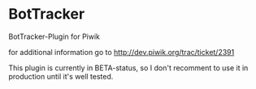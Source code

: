 BotTracker
==========

BotTracker-Plugin for Piwik

for additional information go to http://dev.piwik.org/trac/ticket/2391

This plugin is currently in BETA-status, so I don't recomment to use it in production until it's well tested.
